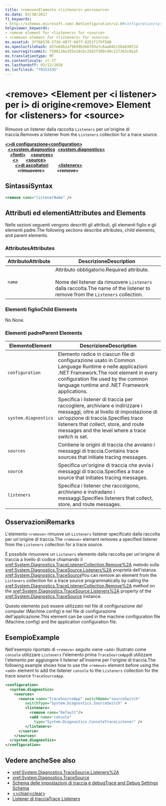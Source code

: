 ```yaml
---
title: <remove>Elemento <listeners> per<source>
ms.date: 03/30/2017
f1_keywords:
- http://schemas.microsoft.com/.NetConfiguration/v2.0#configuration/system.diagnostics/sources/source/listeners/remove
helpviewer_keywords:
- remove element for <listeners> for <source>
- <remove> element for <listeners> for <source>
ms.assetid: 3ff6b578-273d-407f-b07f-8251f1f9f5d0
ms.openlocfilehash: 657e6db2af9b99b3bbf03afc6aab02c58a830f2d
ms.sourcegitcommit: 7588136e355e10cbc2582f389c90c127363c02a5
ms.translationtype: MT
ms.contentlocale: it-IT
ms.lasthandoff: 03/12/2020
ms.locfileid: "79153335"
---
```

# <a name="remove-element-for-listeners-for-source"></a><span data-ttu-id="6bbf3-102">\<remove> \<Element per \<i listener> per i> di origine</span><span class="sxs-lookup"><span data-stu-id="6bbf3-102">\<remove> Element for \<listeners> for \<source></span></span>
<span data-ttu-id="6bbf3-103">Rimuove un listener dalla raccolta `Listeners` per un'origine di traccia.</span><span class="sxs-lookup"><span data-stu-id="6bbf3-103">Removes a listener from the `Listeners` collection for a trace source.</span></span>  

<span data-ttu-id="6bbf3-104">[**\<>di configurazione**](../configuration-element.md)</span><span class="sxs-lookup"><span data-stu-id="6bbf3-104">[**\<configuration>**](../configuration-element.md)</span></span>\
<span data-ttu-id="6bbf3-105">&nbsp;&nbsp;[**\<>system.diagnostics**](system-diagnostics-element.md)</span><span class="sxs-lookup"><span data-stu-id="6bbf3-105">&nbsp;&nbsp;[**\<system.diagnostics>**](system-diagnostics-element.md)</span></span>\
<span data-ttu-id="6bbf3-106">&nbsp;&nbsp;&nbsp;&nbsp;[**\<fonti>**](sources-element.md)</span><span class="sxs-lookup"><span data-stu-id="6bbf3-106">&nbsp;&nbsp;&nbsp;&nbsp;[**\<sources>**](sources-element.md)</span></span>\
<span data-ttu-id="6bbf3-107">&nbsp;&nbsp;&nbsp;&nbsp;&nbsp;&nbsp;[**\<>**](source-element.md)</span><span class="sxs-lookup"><span data-stu-id="6bbf3-107">&nbsp;&nbsp;&nbsp;&nbsp;&nbsp;&nbsp;[**\<source>**](source-element.md)</span></span>\
<span data-ttu-id="6bbf3-108">&nbsp;&nbsp;&nbsp;&nbsp;&nbsp;&nbsp;&nbsp;&nbsp;[**\<>di ascoltatori**](listeners-element-for-source.md)</span><span class="sxs-lookup"><span data-stu-id="6bbf3-108">&nbsp;&nbsp;&nbsp;&nbsp;&nbsp;&nbsp;&nbsp;&nbsp;[**\<listeners>**](listeners-element-for-source.md)</span></span>\
<span data-ttu-id="6bbf3-109">&nbsp;&nbsp;&nbsp;&nbsp;&nbsp;&nbsp;&nbsp;&nbsp;&nbsp;&nbsp;**\<rimuovere>**</span><span class="sxs-lookup"><span data-stu-id="6bbf3-109">&nbsp;&nbsp;&nbsp;&nbsp;&nbsp;&nbsp;&nbsp;&nbsp;&nbsp;&nbsp;**\<remove>**</span></span>

## <a name="syntax"></a><span data-ttu-id="6bbf3-110">Sintassi</span><span class="sxs-lookup"><span data-stu-id="6bbf3-110">Syntax</span></span>  
  
```xml  
<remove name="listenerName" />  
```  
  
## <a name="attributes-and-elements"></a><span data-ttu-id="6bbf3-111">Attributi ed elementi</span><span class="sxs-lookup"><span data-stu-id="6bbf3-111">Attributes and Elements</span></span>  
 <span data-ttu-id="6bbf3-112">Nelle sezioni seguenti vengono descritti gli attributi, gli elementi figlio e gli elementi padre.</span><span class="sxs-lookup"><span data-stu-id="6bbf3-112">The following sections describe attributes, child elements, and parent elements.</span></span>  
  
### <a name="attributes"></a><span data-ttu-id="6bbf3-113">Attributes</span><span class="sxs-lookup"><span data-stu-id="6bbf3-113">Attributes</span></span>  
  
|<span data-ttu-id="6bbf3-114">Attributo</span><span class="sxs-lookup"><span data-stu-id="6bbf3-114">Attribute</span></span>|<span data-ttu-id="6bbf3-115">Descrizione</span><span class="sxs-lookup"><span data-stu-id="6bbf3-115">Description</span></span>|  
|---------------|-----------------|  
|`name`|<span data-ttu-id="6bbf3-116">Attributo obbligatorio.</span><span class="sxs-lookup"><span data-stu-id="6bbf3-116">Required attribute.</span></span><br /><br /> <span data-ttu-id="6bbf3-117">Nome del listener da rimuovere `Listeners` dalla raccolta.</span><span class="sxs-lookup"><span data-stu-id="6bbf3-117">The name of the listener to remove from the `Listeners` collection.</span></span>|  
  
### <a name="child-elements"></a><span data-ttu-id="6bbf3-118">Elementi figlio</span><span class="sxs-lookup"><span data-stu-id="6bbf3-118">Child Elements</span></span>  
 <span data-ttu-id="6bbf3-119">No.</span><span class="sxs-lookup"><span data-stu-id="6bbf3-119">None.</span></span>  
  
### <a name="parent-elements"></a><span data-ttu-id="6bbf3-120">Elementi padre</span><span class="sxs-lookup"><span data-stu-id="6bbf3-120">Parent Elements</span></span>  
  
|<span data-ttu-id="6bbf3-121">Elemento</span><span class="sxs-lookup"><span data-stu-id="6bbf3-121">Element</span></span>|<span data-ttu-id="6bbf3-122">Descrizione</span><span class="sxs-lookup"><span data-stu-id="6bbf3-122">Description</span></span>|  
|-------------|-----------------|  
|`configuration`|<span data-ttu-id="6bbf3-123">Elemento radice in ciascun file di configurazione usato in Common Language Runtime e nelle applicazioni .NET Framework.</span><span class="sxs-lookup"><span data-stu-id="6bbf3-123">The root element in every configuration file used by the common language runtime and .NET Framework applications.</span></span>|  
|`system.diagnostics`|<span data-ttu-id="6bbf3-124">Specifica i listener di traccia per raccogliere, archiviare e indirizzare i messaggi, oltre al livello di impostazione di un'opzione di traccia.</span><span class="sxs-lookup"><span data-stu-id="6bbf3-124">Specifies trace listeners that collect, store, and route messages and the level where a trace switch is set.</span></span>|  
|`sources`|<span data-ttu-id="6bbf3-125">Contiene le origini di traccia che avviano i messaggi di traccia.</span><span class="sxs-lookup"><span data-stu-id="6bbf3-125">Contains trace sources that initiate tracing messages.</span></span>|  
|`source`|<span data-ttu-id="6bbf3-126">Specifica un'origine di traccia che avvia i messaggi di traccia.</span><span class="sxs-lookup"><span data-stu-id="6bbf3-126">Specifies a trace source that initiates tracing messages.</span></span>|  
|`listeners`|<span data-ttu-id="6bbf3-127">Specifica i listener che raccolgono, archiviano e instradano i messaggi.</span><span class="sxs-lookup"><span data-stu-id="6bbf3-127">Specifies listeners that collect, store, and route messages.</span></span>|  
  
## <a name="remarks"></a><span data-ttu-id="6bbf3-128">Osservazioni</span><span class="sxs-lookup"><span data-stu-id="6bbf3-128">Remarks</span></span>  
 <span data-ttu-id="6bbf3-129">L'elemento `<remove>` rimuove un `Listeners` listener specificato dalla raccolta per un'origine di traccia.</span><span class="sxs-lookup"><span data-stu-id="6bbf3-129">The `<remove>` element removes a specified listener from the `Listeners` collection for a trace source.</span></span>  
  
 <span data-ttu-id="6bbf3-130">È possibile rimuovere un `Listeners` elemento dalla raccolta per un'origine di traccia a livello di codice chiamando il <xref:System.Diagnostics.TraceListenerCollection.Remove%2A> metodo sulla <xref:System.Diagnostics.TraceSource.Listeners%2A> proprietà dell'istanza. <xref:System.Diagnostics.TraceSource></span><span class="sxs-lookup"><span data-stu-id="6bbf3-130">You can remove an element from the `Listeners` collection for a trace source programmatically by calling the <xref:System.Diagnostics.TraceListenerCollection.Remove%2A> method on the <xref:System.Diagnostics.TraceSource.Listeners%2A> property of the <xref:System.Diagnostics.TraceSource> instance.</span></span>  
  
 <span data-ttu-id="6bbf3-131">Questo elemento può essere utilizzato nel file di configurazione del computer (Machine.config) e nel file di configurazione dell'applicazione.</span><span class="sxs-lookup"><span data-stu-id="6bbf3-131">This element can be used in the machine configuration file (Machine.config) and the application configuration file.</span></span>  
  
## <a name="example"></a><span data-ttu-id="6bbf3-132">Esempio</span><span class="sxs-lookup"><span data-stu-id="6bbf3-132">Example</span></span>  
 <span data-ttu-id="6bbf3-133">Nell'esempio riportato di `<remove>` seguito viene `<add>` illustrato come `console` utilizzare `Listeners` l'elemento prima `TraceSourceApp`di utilizzare l'elemento per aggiungere il listener all'insieme per l'origine di traccia.</span><span class="sxs-lookup"><span data-stu-id="6bbf3-133">The following example shows how to use the `<remove>` element before using the `<add>` element to add the listener `console` to the `Listeners` collection for the trace source `TraceSourceApp`.</span></span>  
  
```xml  
<configuration>  
  <system.diagnostics>  
    <sources>  
      <source name="TraceSourceApp" switchName="sourceSwitch"
         switchType="System.Diagnostics.SourceSwitch" >  
         <listeners>  
           <remove name="Default"/>  
           <add name="console"
             type="System.Diagnostics.ConsoleTraceListener" />  
         </listeners>  
      </source>  
    </sources>  
  </system.diagnostics>  
</configuration>
```  
  
## <a name="see-also"></a><span data-ttu-id="6bbf3-134">Vedere anche</span><span class="sxs-lookup"><span data-stu-id="6bbf3-134">See also</span></span>

- <xref:System.Diagnostics.TraceSource.Listeners%2A>
- <xref:System.Diagnostics.TraceSource>
- [<span data-ttu-id="6bbf3-135">Schema delle impostazioni di traccia e debug</span><span class="sxs-lookup"><span data-stu-id="6bbf3-135">Trace and Debug Settings Schema</span></span>](index.md)
- [<span data-ttu-id="6bbf3-136">\<>chiari</span><span class="sxs-lookup"><span data-stu-id="6bbf3-136">\<clear></span></span>](clear-element-for-listeners-for-source.md)
- [<span data-ttu-id="6bbf3-137">Listener di traccia</span><span class="sxs-lookup"><span data-stu-id="6bbf3-137">Trace Listeners</span></span>](../../../debug-trace-profile/trace-listeners.md)

